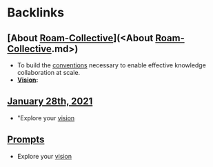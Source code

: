 
# Backlinks
## [About [Roam-Collective](<Roam-Collective.md>)](<About [Roam-Collective](<Roam-Collective.md>).md>)
- To build the [conventions](<conventions.md>) necessary to enable effective knowledge collaboration at scale.
- **[Vision](<Vision.md>):**

## [January 28th, 2021](<January 28th, 2021.md>)
- "Explore your [vision]([Vision](<Vision.md>))

## [Prompts](<Prompts.md>)
- Explore your [vision]([Vision](<Vision.md>))

